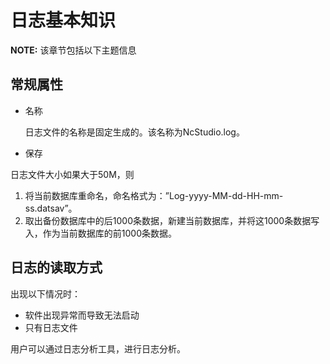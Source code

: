 # 日志基本知识

**NOTE:** 该章节包括以下主题信息
    
## 常规属性

* 名称

	日志文件的名称是固定生成的。该名称为NcStudio.log。
	
* 保存

日志文件大小如果大于50M，则

1)	将当前数据库重命名，命名格式为：”Log-yyyy-MM-dd-HH-mm-ss.datsav”。
2)	取出备份数据库中的后1000条数据，新建当前数据库，并将这1000条数据写入，作为当前数据库的前1000条数据。

## 日志的读取方式

出现以下情况时：

* 软件出现异常而导致无法启动
* 只有日志文件

用户可以通过日志分析工具，进行日志分析。



